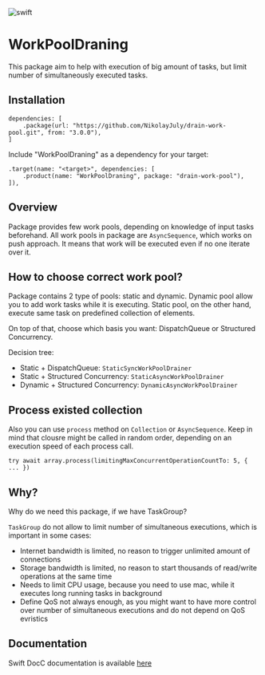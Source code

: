 ![swift](https://img.shields.io/badge/Swift-5.9-orange.svg)

# WorkPoolDraning

This package aim to help with execution of big amount of tasks, but limit number of simultaneously executed tasks.

## Installation

```
dependencies: [
    .package(url: "https://github.com/NikolayJuly/drain-work-pool.git", from: "3.0.0"),
]
```

Include "WorkPoolDraning" as a dependency for your target:

```
.target(name: "<target>", dependencies: [
    .product(name: "WorkPoolDraning", package: "drain-work-pool"),
]),
```

## Overview

Package provides few work pools, depending on knowledge of input tasks beforehand. 
All work pools in package are `AsyncSequence`, which works on push approach. It means that work will be executed even if no one iterate over it.


## How to choose correct work pool?

Package contains 2 type of pools: static and dynamic. Dynamic pool allow you to add work tasks while it is executing. 
Static pool, on the other hand, execute same task on predefined collection of elements.

On top of that, choose which basis you want: DispatchQueue or Structured Concurrency.

Decision tree:
- Static + DispatchQueue: ``StaticSyncWorkPoolDrainer``
- Static + Structured Concurrency: ``StaticAsyncWorkPoolDrainer``
- Dynamic + Structured Concurrency: ``DynamicAsyncWorkPoolDrainer``

## Process existed collection

Also you can use `process` method on `Collection` or `AsyncSequence`. 
Keep in mind that clousre might be called in random order, depending on an execution speed of each process call.
```
try await array.process(limitingMaxConcurrentOperationCountTo: 5, { ... })
```

## Why?

Why do we need this package, if we have TaskGroup?

`TaskGroup` do not allow to limit number of simultaneous executions, which is important in some cases:

- Internet bandwidth is limited, no reason to trigger unlimited amount of connections
- Storage bandwidth is limited, no reason to start thousands of read/write operations at the same time
- Needs to limit CPU usage, because you need to use mac, while it executes long running tasks in background
- Define QoS not always enough, as you might want to have more control over number of simultaneous executions and do not depend on QoS evristics


## Documentation

Swift DocC documentation is available [here](https://nikolayjuly.github.io/drain-work-pool/documentation/workpooldraning/)
